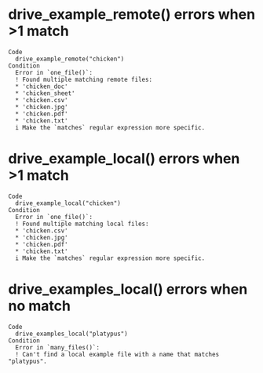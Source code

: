 # drive_example_remote() errors when >1 match

    Code
      drive_example_remote("chicken")
    Condition
      Error in `one_file()`:
      ! Found multiple matching remote files:
      * 'chicken_doc'
      * 'chicken_sheet'
      * 'chicken.csv'
      * 'chicken.jpg'
      * 'chicken.pdf'
      * 'chicken.txt'
      i Make the `matches` regular expression more specific.

# drive_example_local() errors when >1 match

    Code
      drive_example_local("chicken")
    Condition
      Error in `one_file()`:
      ! Found multiple matching local files:
      * 'chicken.csv'
      * 'chicken.jpg'
      * 'chicken.pdf'
      * 'chicken.txt'
      i Make the `matches` regular expression more specific.

# drive_examples_local() errors when no match

    Code
      drive_examples_local("platypus")
    Condition
      Error in `many_files()`:
      ! Can't find a local example file with a name that matches "platypus".


